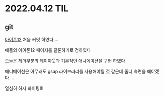 # 2022.04.12 TIL

## git 

[아이폰12](https://github.com/ijs1103/iphone12_clone) 처음 커밋 하였다 ... 

애플의 아이폰12 페이지를 클론하기로 정하였다

오늘은 헤더부분의 레이아웃과 기본적인 애니메이션을 구현 하였다

애니메이션은 아무래도 gsap 라이브러리를 사용해야될 것 같은데 좀더 숙련을 해야겠다 ...

열심히 하자 화이팅!!!  
